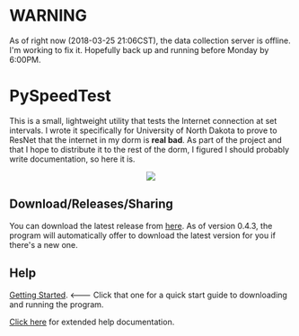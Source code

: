 # WARNING

As of right now (2018-03-25 21:06CST), the data collection server is offline.  I'm working to fix it.  Hopefully back up and running before Monday by 6:00PM.

# PySpeedTest

This is a small, lightweight utility that tests the Internet connection at set intervals. I wrote it specifically for University of North Dakota to prove to ResNet that the internet in my dorm is **real bad**.  As part of the project and that I hope to distribute it to the rest of the dorm, I figured I should probably write documentation, so here it is.

<div style="text-align:center">
    <!-- sorry about this if you're reading this file as text or offline... -->
    <img src ="https://github.com/mishaturnbull/PySpeedTest/raw/master/docs/example_running.png" />
</div>

## Download/Releases/Sharing

You can download the latest release from [here][latestrelease].  As of version 0.4.3, the program will automatically offer to download the latest version for you if there's a new one.  

## Help

[Getting Started][starting].  <--- Click that one for a quick start guide to downloading and running the program.

[Click here][help] for extended help documentation.


[sharinglink]: tinyurl.com/mcnetspeed "Sharing link"
[latestrelease]: https://github.com/mishaturnbull/PySpeedTest/releases/latest "Latest release"
[starting]: gettingstarted.html "Getting Started Guide"
[help]: help.html "Docs top"